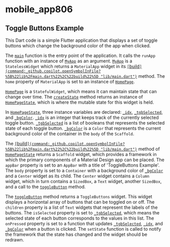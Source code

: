 # mobile_app806


## Toggle Buttons Example

This Dart code is a simple Flutter application that displays a set of toggle buttons which change the background color of the app when clicked.

The [`main`](command:_github.copilot.openSymbolInFile?%5B%22lib%2Fmain.dart%22%2C%22main%22%5D "lib/main.dart") function is the entry point of the application. It calls the `runApp` function with an instance of [`MyApp`](command:_github.copilot.openSymbolInFile?%5B%22lib%2Fmain.dart%22%2C%22MyApp%22%5D "lib/main.dart") as an argument. [`MyApp`](command:_github.copilot.openSymbolInFile?%5B%22lib%2Fmain.dart%22%2C%22MyApp%22%5D "lib/main.dart") is a `StatelessWidget` which returns a `MaterialApp` widget in its [`[`build`](command:_github.copilot.openSymbolInFile?%5B%22lib%2Fmain.dart%22%2C%22build%22%5D "lib/main.dart")`](command:_github.copilot.openRelativePath?%5B%7B%22scheme%22%3A%22file%22%2C%22authority%22%3A%22%22%2C%22path%22%3A%22%2Fc%3A%2FUsers%2FLight%2FOneDrive%20-%20Personal%2FOneDrive%2FDocuments%2Fflutter%2Fmobile_app806%2Fbuild%22%2C%22query%22%3A%22%22%2C%22fragment%22%3A%22%22%7D%5D "c:\Users\Light\OneDrive - Personal\OneDrive\Documents\flutter\mobile_app806\build") method. The `home` property of `MaterialApp` is set to an instance of [`HomePage`](command:_github.copilot.openSymbolInFile?%5B%22lib%2Fmain.dart%22%2C%22HomePage%22%5D "lib/main.dart").

[`HomePage`](command:_github.copilot.openSymbolInFile?%5B%22lib%2Fmain.dart%22%2C%22HomePage%22%5D "lib/main.dart") is a `StatefulWidget`, which means it can maintain state that can change over time. The [`createState`](command:_github.copilot.openSymbolInFile?%5B%22lib%2Fmain.dart%22%2C%22createState%22%5D "lib/main.dart") method returns an instance of [`HomePageState`](command:_github.copilot.openSymbolInFile?%5B%22lib%2Fmain.dart%22%2C%22HomePageState%22%5D "lib/main.dart"), which is where the mutable state for this widget is held.

In [`HomePageState`](command:_github.copilot.openSymbolInFile?%5B%22lib%2Fmain.dart%22%2C%22HomePageState%22%5D "lib/main.dart"), three instance variables are declared: [`_idx`](command:_github.copilot.openSymbolInFile?%5B%22lib%2Fmain.dart%22%2C%22_idx%22%5D "lib/main.dart"), [`_tgbSelected`](command:_github.copilot.openSymbolInFile?%5B%22lib%2Fmain.dart%22%2C%22_tgbSelected%22%5D "lib/main.dart"), and [`_bgColor`](command:_github.copilot.openSymbolInFile?%5B%22lib%2Fmain.dart%22%2C%22_bgColor%22%5D "lib/main.dart"). [`_idx`](command:_github.copilot.openSymbolInFile?%5B%22lib%2Fmain.dart%22%2C%22_idx%22%5D "lib/main.dart") is an integer that keeps track of the currently selected toggle button. [`_tgbSelected`](command:_github.copilot.openSymbolInFile?%5B%22lib%2Fmain.dart%22%2C%22_tgbSelected%22%5D "lib/main.dart") is a list of booleans that represents the selected state of each toggle button. [`_bgColor`](command:_github.copilot.openSymbolInFile?%5B%22lib%2Fmain.dart%22%2C%22_bgColor%22%5D "lib/main.dart") is a `Color` that represents the current background color of the container in the `body` of the `Scaffold`.

The [`[`build`](command:_github.copilot.openSymbolInFile?%5B%22lib%2Fmain.dart%22%2C%22build%22%5D "lib/main.dart")`](command:_github.copilot.openRelativePath?%5B%7B%22scheme%22%3A%22file%22%2C%22authority%22%3A%22%22%2C%22path%22%3A%22%2Fc%3A%2FUsers%2FLight%2FOneDrive%20-%20Personal%2FOneDrive%2FDocuments%2Fflutter%2Fmobile_app806%2Fbuild%22%2C%22query%22%3A%22%22%2C%22fragment%22%3A%22%22%7D%5D "c:\Users\Light\OneDrive - Personal\OneDrive\Documents\flutter\mobile_app806\build") method of [`HomePageState`](command:_github.copilot.openSymbolInFile?%5B%22lib%2Fmain.dart%22%2C%22HomePageState%22%5D "lib/main.dart") returns a `Scaffold` widget, which provides a framework in which the primary components of a Material Design app can be placed. The `appBar` property is set to an `AppBar` with a title of 'ToggleButtons Example'. The `body` property is set to a `Container` with a background color of [`_bgColor`](command:_github.copilot.openSymbolInFile?%5B%22lib%2Fmain.dart%22%2C%22_bgColor%22%5D "lib/main.dart") and a `Center` widget as its child. The `Center` widget contains a `Column` widget, which in turn contains a `SizedBox`, a `Text` widget, another `SizedBox`, and a call to the [`toggleButton`](command:_github.copilot.openSymbolInFile?%5B%22lib%2Fmain.dart%22%2C%22toggleButton%22%5D "lib/main.dart") method.

The [`toggleButton`](command:_github.copilot.openSymbolInFile?%5B%22lib%2Fmain.dart%22%2C%22toggleButton%22%5D "lib/main.dart") method returns a `ToggleButtons` widget. This widget displays a horizontal array of buttons that can be toggled on or off. The `children` property is a list of `Text` widgets that represent the labels of the buttons. The `isSelected` property is set to [`_tgbSelected`](command:_github.copilot.openSymbolInFile?%5B%22lib%2Fmain.dart%22%2C%22_tgbSelected%22%5D "lib/main.dart"), which means the selected state of each button corresponds to the values in this list. The `onPressed` property is set to a function that updates [`_tgbSelected`](command:_github.copilot.openSymbolInFile?%5B%22lib%2Fmain.dart%22%2C%22_tgbSelected%22%5D "lib/main.dart"), [`_idx`](command:_github.copilot.openSymbolInFile?%5B%22lib%2Fmain.dart%22%2C%22_idx%22%5D "lib/main.dart"), and [`_bgColor`](command:_github.copilot.openSymbolInFile?%5B%22lib%2Fmain.dart%22%2C%22_bgColor%22%5D "lib/main.dart") when a button is clicked. The `setState` function is called to notify the framework that the state has changed and the widget should be redrawn.